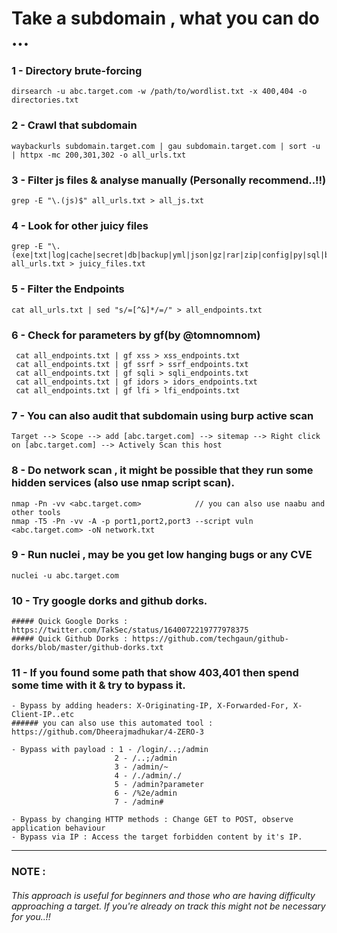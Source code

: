 # Take a subdomain , what you can do ...

### 1 - Directory brute-forcing 

    dirsearch -u abc.target.com -w /path/to/wordlist.txt -x 400,404 -o directories.txt

### 2 - Crawl that subdomain 
       
    waybackurls subdomain.target.com | gau subdomain.target.com | sort -u | httpx -mc 200,301,302 -o all_urls.txt  

### 3 - Filter js files & analyse manually (Personally recommend..!!)

    grep -E "\.(js)$" all_urls.txt > all_js.txt

### 4 - Look for other juicy files

    grep -E "\.(exe|txt|log|cache|secret|db|backup|yml|json|gz|rar|zip|config|py|sql|bak|old|bkp|ini|sh|rb|cgi|jar|key|ovpn|htpasswd|htaccess|dockerfile)$" all_urls.txt > juicy_files.txt 


### 5 - Filter the Endpoints 

    cat all_urls.txt | sed "s/=[^&]*/=/" > all_endpoints.txt

### 6 - Check for parameters by gf(by @tomnomnom)

     cat all_endpoints.txt | gf xss > xss_endpoints.txt
     cat all_endpoints.txt | gf ssrf > ssrf_endpoints.txt
     cat all_endpoints.txt | gf sqli > sqli_endpoints.txt
     cat all_endpoints.txt | gf idors > idors_endpoints.txt
     cat all_endpoints.txt | gf lfi > lfi_endpoints.txt

### 7 - You can also audit that subdomain using burp active scan

    Target --> Scope --> add [abc.target.com] --> sitemap --> Right click on [abc.target.com] --> Actively Scan this host
 
### 8 - Do network scan , it might be possible that they run some hidden services (also use nmap script scan).

    nmap -Pn -vv <abc.target.com>            // you can also use naabu and other tools
    nmap -T5 -Pn -vv -A -p port1,port2,port3 --script vuln <abc.target.com> -oN network.txt

### 9 - Run nuclei , may be you get low hanging bugs or any CVE

    nuclei -u abc.target.com
### 10 - Try google dorks and github dorks.

    ##### Quick Google Dorks : https://twitter.com/TakSec/status/1640072219777978375
    ##### Quick Github Dorks : https://github.com/techgaun/github-dorks/blob/master/github-dorks.txt

### 11 - If you found some path that show 403,401 then spend some time with it & try to bypass it.

    - Bypass by adding headers: X-Originating-IP, X-Forwarded-For, X-Client-IP..etc
    ###### you can also use this automated tool : https://github.com/Dheerajmadhukar/4-ZERO-3
   
    - Bypass with payload : 1 - /login/..;/admin
                           2 - /..;/admin
                           3 - /admin/~
                           4 - /./admin/./
                           5 - /admin?parameter
                           6 - /%2e/admin
                           7 - /admin# 
 
    - Bypass by changing HTTP methods : Change GET to POST, observe application behaviour
    - Bypass via IP : Access the target forbidden content by it's IP. 
      

----------------------------------------------------------------------------------------------------------------------------------------------------------------------------------------------------------------------------------------------------------------------------------------------------------------------------------------------

### NOTE : 
  ###### This approach is useful for beginners and those who are having difficulty approaching a target. If you're already on track this might not be necessary for you..!!
